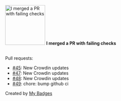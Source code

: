 <img src="https://my-badges.github.io/my-badges/this-is-fine.png" alt="I merged a PR with failing checks" title="I merged a PR with failing checks" width="128">
<strong>I merged a PR with failing checks</strong>
<br><br>

Pull requests:

- <a href="https://github.com/GeoGuess/GeoGuess-Maps/pull/45">#45</a>: New Crowdin updates
- <a href="https://github.com/GeoGuess/GeoGuess-Maps/pull/47">#47</a>: New Crowdin updates
- <a href="https://github.com/GeoGuess/GeoGuess-Maps/pull/48">#48</a>: New Crowdin updates
- <a href="https://github.com/GeoGuess/GeoGuess-Maps/pull/49">#49</a>: chore: bump github ci


Created by <a href="https://github.com/my-badges/my-badges">My Badges</a>